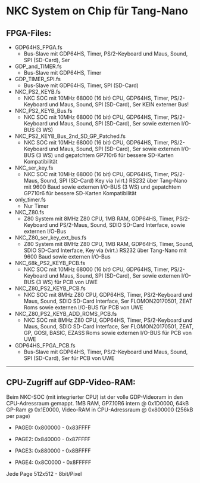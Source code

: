 # NKC System on Chip für Tang-Nano

## FPGA-Files:
- GDP64HS_FPGA.fs
   - Bus-Slave mit GDP64HS, Timer, PS/2-Keyboard und Maus, Sound, SPI (SD-Card), Ser
- GDP_and_TIMER.fs
   - Bus-Slave mit GDP64HS, Timer
- GDP_TIMER_SPI.fs
   - Bus-Slave mit GDP64HS, Timer, SPI (SD-Card)
- NKC_PS2_KEYB.fs
   - NKC SOC mit 10MHz 68000 (16 bit) CPU, GDP64HS, Timer, PS/2-Keyboard und Maus, Sound, SPI (SD-Card), Ser
     KEIN externer Bus!
- NKC_PS2_KEYB_Bus.fs
   - NKC SOC mit 10MHz 68000 (16 bit) CPU, GDP64HS, Timer, PS/2-Keyboard und Maus, Sound, SPI (SD-Card), Ser
     sowie externen I/O-BUS (3 WS)
- NKC_PS2_KEYB_Bus_2nd_SD_GP_Patched.fs
   - NKC SOC mit 10MHz 68000 (16 bit) CPU, GDP64HS, Timer, PS/2-Keyboard und Maus, Sound, SPI (SD-Card), Ser
     sowie externen I/O-BUS (3 WS) und gepatchtem GP710r6 für bessere SD-Karten Kompatibilität
- NKC_ser_key.fs
   - NKC SOC mit 10MHz 68000 (16 bit) CPU, GDP64HS, Timer, PS/2-Maus, Sound, SPI (SD-Card)
     Key via (virt.) RS232 über Tang-Nano mit 9600 Baud
     sowie externen I/O-BUS (3 WS) und gepatchtem GP710r6 für bessere SD-Karten Kompatibilität
- only_timer.fs
   - Nur Timer
- NKC_Z80.fs
   - Z80 System mit 8MHz Z80 CPU, 1MB RAM, GDP64HS, Timer, PS/2-Keyboard und PS/2-Maus, Sound, SDIO SD-Card Interface,
     sowie externen I/O-Bus
- NKC_Z80_ser_key_ext_bus.fs
   - Z80 System mit 8MHz Z80 CPU, 1MB RAM, GDP64HS, Timer, Sound, SDIO SD-Card Interface,
     Key via (virt.) RS232 über Tang-Nano mit 9600 Baud
     sowie externen I/O-Bus
- NKC_68k_PS2_KEYB_PCB.fs
   - NKC SOC mit 10MHz 68000 (16 bit) CPU, GDP64HS, Timer, PS/2-Keyboard und Maus, Sound, SPI (SD-Card), Ser
     sowie externen I/O-BUS (3 WS) für PCB von UWE
- NKC_Z80_PS2_KEYB_PCB.fs
   - NKC SOC mit 8MHz Z80 CPU, GDP64HS, Timer, PS/2-Keyboard und Maus, Sound, SDIO SD-Card Interface, Ser
     FLOMON20170501, ZEAT Roms sowie externen I/O-BUS für PCB von UWE
- NKC_Z80_PS2_KEYB_ADD_ROMS_PCB.fs
   - NKC SOC mit 8MHz Z80 CPU, GDP64HS, Timer, PS/2-Keyboard und Maus, Sound, SDIO SD-Card Interface, Ser
     FLOMON20170501, ZEAT, GP, GOSI, BASIC, EZASS Roms sowie externen I/O-BUS für PCB von UWE
- GDP64HS_FPGA_PCB.fs
   - Bus-Slave mit GDP64HS, Timer, PS/2-Keyboard und Maus, Sound, SPI (SD-Card), Ser
     für PCB von UWE

*****************************
## CPU-Zugriff auf GDP-Video-RAM:

Beim NKC-SOC (mit integrierter CPU) ist der volle GDP-Videoram in den CPU-Adressraum gemappt.
1MB RAM, GP7.10R6 intern @ 0x1D0000, 64kB GP-Ram @ 0x1E0000, Video-RAM in CPU-Adressraum @ 0x800000 (256kB per page)

- PAGE0: 0x800000 -  0x83FFFF

- PAGE2: 0x840000 -  0x87FFFF

- PAGE3: 0x880000 -  0x8BFFFF

- PAGE4: 0x8C0000 -  0x8FFFFF

Jede Page 512x512 - 8bit/Pixel
